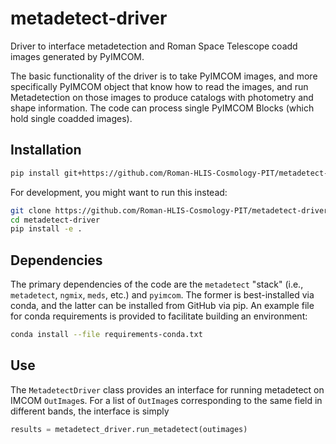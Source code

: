 # metadetect-driver

Driver to interface metadetection and Roman Space Telescope coadd images generated by PyIMCOM.

The basic functionality of the driver is to take PyIMCOM images, and more specifically PyIMCOM object that know how to read the images, and run Metadetection on those images to produce catalogs with photometry and shape information.
The code can process single PyIMCOM Blocks (which hold single coadded images).

## Installation

```bash
pip install git+https://github.com/Roman-HLIS-Cosmology-PIT/metadetect-driver.git
```

For development, you might want to run this instead:
```bash
git clone https://github.com/Roman-HLIS-Cosmology-PIT/metadetect-driver.git
cd metadetect-driver
pip install -e .
```

## Dependencies

The primary dependencies of the code are the `metadetect` "stack" (i.e., `metadetect`, `ngmix`, `meds`, etc.) and `pyimcom`.
The former is best-installed via conda, and the latter can be installed from GitHub via pip.
An example file for conda requirements is provided to facilitate building an environment:
```bash
conda install --file requirements-conda.txt
```

## Use

The `MetadetectDriver` class provides an interface for running metadetect on IMCOM `OutImage`s.
For a list of `OutImage`s corresponding to the same field in different bands, the interface is simply
```python
results = metadetect_driver.run_metadetect(outimages)
```
